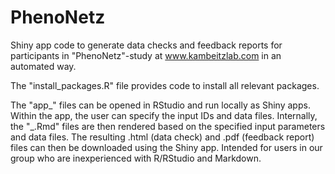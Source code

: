 # PhenoNetz
Shiny app code to generate data checks and feedback reports for participants in "PhenoNetz"-study at www.kambeitzlab.com in an automated way.

The "install_packages.R" file provides code to install all relevant packages.

The "app_" files can be opened in RStudio and run locally as Shiny apps. Within the app, the user can specify the input IDs and data files. Internally, the "_.Rmd" files are then rendered based on the specified input parameters and data files. The resulting .html (data check) and .pdf (feedback report) files can then be downloaded using the Shiny app. Intended for users in our group who are inexperienced with R/RStudio and Markdown.


